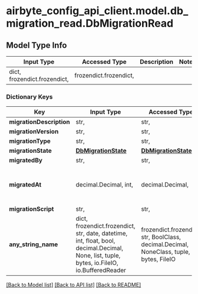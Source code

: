 # airbyte_config_api_client.model.db_migration_read.DbMigrationRead

## Model Type Info
Input Type | Accessed Type | Description | Notes
------------ | ------------- | ------------- | -------------
dict, frozendict.frozendict,  | frozendict.frozendict,  |  | 

### Dictionary Keys
Key | Input Type | Accessed Type | Description | Notes
------------ | ------------- | ------------- | ------------- | -------------
**migrationDescription** | str,  | str,  |  | 
**migrationVersion** | str,  | str,  |  | 
**migrationType** | str,  | str,  |  | 
**migrationState** | [**DbMigrationState**](DbMigrationState.md) | [**DbMigrationState**](DbMigrationState.md) |  | [optional] 
**migratedBy** | str,  | str,  |  | [optional] 
**migratedAt** | decimal.Decimal, int,  | decimal.Decimal,  |  | [optional] value must be a 64 bit integer
**migrationScript** | str,  | str,  |  | [optional] 
**any_string_name** | dict, frozendict.frozendict, str, date, datetime, int, float, bool, decimal.Decimal, None, list, tuple, bytes, io.FileIO, io.BufferedReader | frozendict.frozendict, str, BoolClass, decimal.Decimal, NoneClass, tuple, bytes, FileIO | any string name can be used but the value must be the correct type | [optional]

[[Back to Model list]](../../README.md#documentation-for-models) [[Back to API list]](../../README.md#documentation-for-api-endpoints) [[Back to README]](../../README.md)

